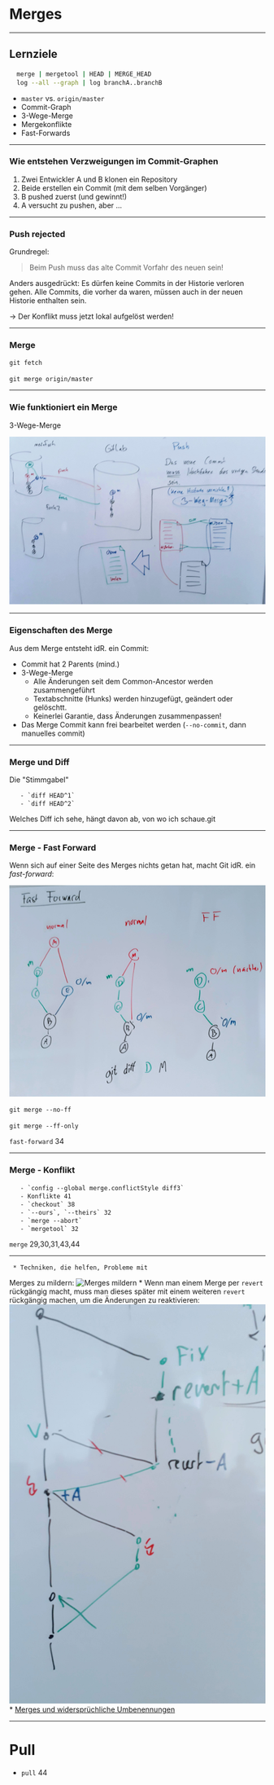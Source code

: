 # Merges

_________________________________________


## Lernziele

```bash
  merge | mergetool | HEAD | MERGE_HEAD
  log --all --graph | log branchA..branchB
```

 * `master` vs. `origin/master`
 * Commit-Graph
 * 3-Wege-Merge
 * Mergekonflikte
 * Fast-Forwards

_________________________________________

### Wie entstehen Verzweigungen im Commit-Graphen

 1. Zwei Entwickler A und B klonen ein Repository
 1. Beide erstellen ein Commit
    (mit dem selben Vorgänger)
 1. B pushed zuerst (und gewinnt!)
 1. A versucht zu pushen, aber ...


_________________________________________

### Push rejected

Grundregel:

> Beim Push muss das alte Commit Vorfahr des neuen sein!

Anders ausgedrückt: Es dürfen keine Commits in der Historie verloren gehen. Alle Commits, die vorher da waren, müssen auch in der neuen Historie enthalten sein.

-> Der Konflikt muss jetzt lokal aufgelöst werden!

_________________________________________

### Merge

    git fetch

    git merge origin/master

_________________________________________

### Wie funktioniert ein Merge

3-Wege-Merge

![Push, Pull and Merge Conflicts](push-pull-merge.jpg)

_________________________________________

### Eigenschaften des Merge

Aus dem Merge entsteht idR. ein Commit:

 * Commit hat 2 Parents (mind.)
 * 3-Wege-Merge
   * Alle Änderungen seit dem Common-Ancestor werden zusammengeführt
   * Textabschnitte (Hunks) werden hinzugefügt, geändert oder gelöschtt.
   * Keinerlei Garantie, dass Änderungen zusammenpassen!
 * Das Merge Commit kann frei bearbeitet werden (`--no-commit`, dann manuelles commit)


_________________________________________

### Merge und Diff

Die "Stimmgabel"

       - `diff HEAD^1`
       - `diff HEAD^2`

Welches Diff ich sehe, hängt davon ab, von wo ich schaue.git

_________________________________________

### Merge - Fast Forward


Wenn sich auf einer Seite des Merges nichts getan hat, macht Git idR. ein *fast-forward*:

![Fast-Forward](fast-forward.jpg)

    git merge --no-ff

    git merge --ff-only

 `fast-forward` 34


_________________________________________

### Merge - Konflikt

       - `config --global merge.conflictStyle diff3`
       - Konflikte 41
       - `checkout` 38
       - `--ours`, `--theirs` 32
       - `merge --abort`
       - `mergetool` 32

`merge` 29,30,31,43,44

_________________________________________

     * Techniken, die helfen, Probleme mit
Merges zu mildern:
       ![Merges mildern](abb/merges-mildern.jpg)
     * Wenn man einem Merge per `revert` rückgängig macht,
       muss man dieses später mit einem weiteren `revert` rückgängig machen,
       um die Änderungen zu reaktivieren:
       ![Reverting Merges](abb/reverting-merges.jpg)
     * [Merges und  widersprüchliche Umbenennungen](renames-und-merges.md)



_________________________________________

# Pull
   - `pull` 44




